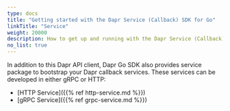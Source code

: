 ```yaml
---
type: docs
title: "Getting started with the Dapr Service (Callback) SDK for Go"
linkTitle: "Service"
weight: 20000
description: How to get up and running with the Dapr Service (Callback) SDK for Go
no_list: true
---
```

In addition to this Dapr API client, Dapr Go SDK also provides service package to bootstrap your Dapr callback services. These services can be developed in either gRPC or HTTP:
 - [HTTP Service]({{% ref http-service.md %}})
 - [gRPC Service]({{% ref grpc-service.md %}})